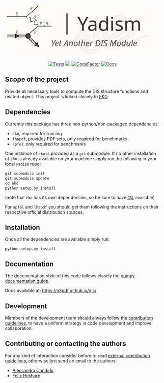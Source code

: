 <p align="center">
  <a href="https://n3pdf.github.io/yadism/"><img alt="Yadism" src="docs/logo.svg" width=600></a>
</p>

<p align="center">
  <a href="https://github.com/N3PDF/yadism/actions?query=workflow%3A%22yadism%22"><img alt="Tests" src="https://github.com/N3PDF/yadism/workflows/yadism/badge.svg"></a>
  <a href="https://codecov.io/gh/N3PDF/yadism"><img src="https://codecov.io/gh/N3PDF/yadism/branch/master/graph/badge.svg?token=qgCFyUQ6oG" /></a>
  <a href="https://www.codefactor.io/repository/github/n3pdf/yadism"><img src="https://www.codefactor.io/repository/github/n3pdf/yadism/badge?s=e5a00668b58574b5b056e1aca01c7b25d2c203f8" alt="CodeFactor" /></a>
  <a href="https://n3pdf.github.io/yadism/"><img alt="Docs" src="https://github.com/N3PDF/yadism/workflows/docs/badge.svg"></a>
</p>

<!--Future Badges
/github/workflow/status/N3PDF/dis/yadism

use the ones provided by shields.io:
- example: https://img.shields.io/github/workflow/status/N3PDF/dis/yadism

note: in order to make shields.io the repo must be public (or accessible to it in some way)

wanted:
- Package version
  - pypi: /pypi/v/:packageName
  - github: /github/v/release/:user/:repo?sort=semver

optional:
- Release-date (github):
  - /github/release-date/:user/:repo
- Downloads:
  - github: /github/downloads/:user/:repo/total
  - pypi: /pypi/:period/:packageName
- License:
  - pypi-license: /pypi/l/:packageName
  - github-license: /github/license/:user/:repo
- Activity:
  - open-issues (github): /github/issues/:user/:repo
  - open-pull-requests (github): /github/issues-pr/:user/:repo
- Code size:
  - github: /github/languages/code-size/:user/:repo
-->

## Scope of the project
Provide all necessary tools to compute the DIS structure functions and related object. This project is linked closely to [EKO](https://github.com/N3PDF/eko).

## Dependencies
Currently this package has three non-python/non-packaged dependencies:
- `eko`, required for running
- `lhapdf`, provides PDF sets, only required for benchmarks
- `apfel`, only required for benchmarks

One instance of `eko` is provided as a `git` submodule. If no other installation
of `eko` is already available on your machine simply run the following in your
local `yadism` repo:
```
git submodule init
git submodule update
cd eko
python setup.py install
```
(note that `eko` has its own dependencies, so be sure to have
[`GSL`](https://www.gnu.org/software/gsl/) available)

For `apfel` and `lhapdf` you should get them following the instructions on their
respective official distribution sources.

## Installation
Once all the dependencies are available simply run:
```
python setup.py install
```

## Documentation
The documentation style of this code follows closely the [numpy documentation
guide](https://numpydoc.readthedocs.io/en/latest/format.html).

Docs available at: https://n3pdf.github.io/dis/

## Development
Members of the development team should always follow the [contribution
guidelines](.github/contributing.md), to have a uniform strategy in code
development and improve collaboration.

## Contributing or contacting the authors
For any kind of interaction consider before to read [external contribution
guidelines](.github/contributing.md#external-contributions), otherwise just send
an email to the authors:
- [Alessandro Candido](mailto:alessandro.candido@mi.infn.it)
- [Felix Hekhorn](mailto:felix.hekhorn@mi.infn.it)
